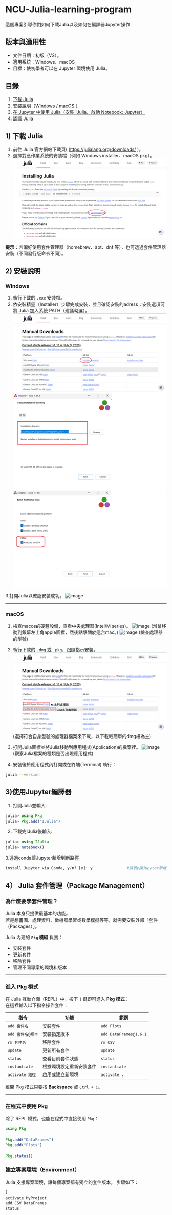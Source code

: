 # NCU-Julia-learning-program
這個專案引導你們如何下載Julia以及如何在編譯器Jupyter操作


## 版本與適用性
- 文件日期：初版（V2）。
- 適用系統：Windows、macOS。
- 目標：使初學者可以在 Jupyter 環境使用 Julia。 


## 目錄
1. [下載 Julia](#1-下載-julia)
2. [安裝說明（Windows / macOS ）](#2-安裝說明)
3. [在 Jupyter 中使用 Julia（安裝 IJulia、啟動 Notebook: Jupyter）](#3使用jupyter編譯器)
4. [認識 Julia ](#4-julia-套件管理package-management)

## 1) 下載 Julia
1. 前往 Julia 官方網站下載頁( https://julialang.org/downloads/ )。
2. 選擇對應作業系統的安裝檔（例如 Windows installer、macOS pkg）。
   ![image](https://github.com/NCUjulia/Julia-learning-/blob/main/%E6%9C%AA%E5%91%BD%E5%90%8D(3).png)

**提示**：若偏好使用套件管理器（homebrew、apt、dnf 等），也可透過套件管理器安裝（不同發行版命令不同）。

## 2) 安裝說明

### Windows
1. 執行下載的 `.exe` 安裝檔。
2. 依安裝精靈（Installer）步驟完成安裝，並且確認安裝的adress；安裝選項可將 Julia 加入系統 PATH（建議勾選）。
 ![image](https://github.com/NCUjulia/Julia-learning-/blob/main/%E6%9C%AA%E5%91%BD%E5%90%8D(4).png)
 ![image](https://github.com/NCUjulia/Julia-learning-/blob/main/%E6%9C%AA%E5%91%BD%E5%90%8D(2).png)
 ![image](https://github.com/NCUjulia/Julia-learning-/blob/main/%E6%9C%AA%E5%91%BD%E5%90%8D(1).png)

3.打開Julia以確認安裝成功。
 ![image](https://github.com/NCUjulia/Julia-learning-/blob/main/%E6%9C%AA%E5%91%BD%E5%90%8D(5).png)

---

### macOS
1. 檢查macos的硬體設備，查看中央處理器(Intel/M series)。
 ![image](https://github.com/NCUjulia/Julia-learning-/blob/main/mac%20about.png)
   (滑鼠移動到銀幕左上角apple圖標，然後點擊關於這台mac。)
  ![image](https://github.com/NCUjulia/Julia-learning-/blob/main/mac%20about.png)
   (檢查處理器的型號)
  
3. 執行下載的 `.dmg` 或 `.pkg`，跟隨指示安裝。
   ![image](https://github.com/NCUjulia/Julia-learning-/blob/main/cpu%20type.png)
   (選擇符合自身型號的處理器檔案來下載，以下載較簡單的dmg檔為主)
   
4. 打開Julia圖標並將Julia移動到應用程式(Application)的檔案裡。
   ![image](https://github.com/NCUjulia/Julia-learning-/blob/main/mac%20application.png)
   (觀察Julia檔案的種類是否出現應用程式)
5. 安裝後於應用程式內打開或在終端(Terminal) 執行：

```bash
julia --version         
```

## 3)使用Jupyter編譯器
1. 打開Julia並輸入:

```Julia
julia> using Pkg
julia> Pkg.add("IJulia")
```
2. 下載完IJulia後輸入:

```Julia
julia> using IJulia
julia> notebook()

```
3.透過conda讓Jupyter新增到新路徑

```Julia
install Jupyter via Conda, y/n? [y]: y               #請填y讓Jupyter新增到新路徑
```

## 4） Julia 套件管理（Package Management）

### 為什麼要學套件管理？
Julia 本身只提供最基本的功能。  
若是想畫圖、處理資料、做機器學習或數學模擬等等，就需要安裝外部「套件（Packages）」。

Julia 內建的 **`Pkg` 模組** 負責：
- 安裝套件  
- 更新套件  
- 移除套件  
- 管理不同專案的環境和版本  

---

### 進入 Pkg 模式
在 Julia 互動介面（REPL）中，按下 `]` 鍵即可進入 **Pkg 模式**：  
在這裡輸入以下指令操作套件：

| 指令 | 功能 | 範例 |
|------|------|------|
| `add 套件名` | 安裝套件 | `add Plots` |
| `add 套件名@版本` | 安裝指定版本 | `add DataFrames@1.6.1` |
| `rm 套件名` | 移除套件 | `rm CSV` |
| `update` | 更新所有套件 | `update` |
| `status` | 查看目前套件狀態 | `status` |
| `instantiate` | 根據環境設定重新安裝套件 | `instantiate` |
| `activate 路徑` | 啟用或建立新環境 | `activate .` |

離開 Pkg 模式只要按 **Backspace** 或 `Ctrl + C`。

---

### 在程式中使用 Pkg
除了 REPL 模式，也能在程式中直接使用 `Pkg`：
```julia
using Pkg

Pkg.add("DataFrames")
Pkg.add("Plots")

Pkg.status()
```
### 建立專案環境（Environment）

Julia 支援專案環境，讓每個專案都有獨立的套件版本。
步驟如下：
```Julia
]
activate MyProject
add CSV DataFrames
status
```

